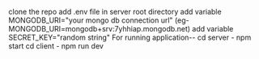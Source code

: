 clone the repo 
add .env file in server root directory
add variable MONGODB_URI="your mongo db connection url" (eg- MONGODB_URI=mongodb+srv:7yhhiap.mongodb.net)
add variable SECRET_KEY="random string"
For running application--
cd server - npm start
cd client - npm run dev
